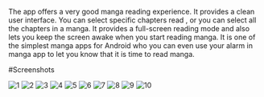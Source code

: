 The app offers a very good manga reading experience. It provides a clean user interface.
You can select specific chapters read , or you can select all the chapters in a manga. 
It provides a full-screen reading mode and also lets you keep the screen awake when you start reading manga.
It is one of the simplest manga apps for Android who you can even use your alarm in manga app to let you know
that it is time to read manga.

#Screenshots

![1](https://user-images.githubusercontent.com/44701013/110805029-074fe280-8281-11eb-81ce-c6396066d3d2.png)
![2](https://user-images.githubusercontent.com/44701013/110805033-08810f80-8281-11eb-9a01-f5ca54f076cb.png)
![3](https://user-images.githubusercontent.com/44701013/110805037-0919a600-8281-11eb-9ecd-9fcbd4f1b8f5.png)
![4](https://user-images.githubusercontent.com/44701013/110805042-0919a600-8281-11eb-80f8-23af27e53a4c.png)
![5](https://user-images.githubusercontent.com/44701013/110805053-0a4ad300-8281-11eb-86d9-6b5284062941.png)
![6](https://user-images.githubusercontent.com/44701013/110805057-0ae36980-8281-11eb-9ce2-8869c99a7e32.png)
![7](https://user-images.githubusercontent.com/44701013/110805059-0b7c0000-8281-11eb-9c6d-cc43b9acd9f6.png)
![8](https://user-images.githubusercontent.com/44701013/110805067-0c149680-8281-11eb-8c09-87e2982b9c36.png)
![9](https://user-images.githubusercontent.com/44701013/110805070-0cad2d00-8281-11eb-9ea2-0ac500673d05.png)
![10](https://user-images.githubusercontent.com/44701013/110805076-0dde5a00-8281-11eb-830d-ae73be8c638f.png)


